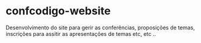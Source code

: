 # confcodigo-website
Desenvolvimento do site para gerir as conferências, proposições de temas,  inscrições  para assitir as apresentações de temas etc, etc ..
